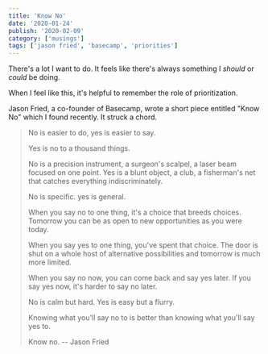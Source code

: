 ```yaml
---
title: 'Know No'
date: '2020-01-24'
publish: '2020-02-09'
category: ['musings']
tags: ['jason fried', 'basecamp', 'priorities']
---
```


There's a lot I want to do. It feels like there's always something I _should_ or _could_ be doing.

When I feel like this, it's helpful to remember the role of prioritization.

Jason Fried, a co-founder of Basecamp, wrote a short piece entitled "Know No" which I found recently. It struck a chord.

> No is easier to do, yes is easier to say.
>
> Yes is no to a thousand things.
>
> No is a precision instrument, a surgeon's scalpel, a laser beam focused on one point. Yes is a blunt object, a club, a fisherman's net that catches everything indiscriminately.
>
> No is specific. yes is general.
>
> When you say no to one thing, it's a choice that breeds choices. Tomorrow you can be as open to new opportunities as you were today.
>
> When you say yes to one thing, you've spent that choice. The door is shut on a whole host of alternative possibilities and tomorrow is much more limited.
>
> When you say no now, you can come back and say yes later. If you say yes now, it's harder to say no later.
>
> No is calm but hard. Yes is easy but a flurry.
>
> Knowing what you'll say no to is better than knowing what you'll say yes to.
>
> Know no.
> -- Jason Fried
